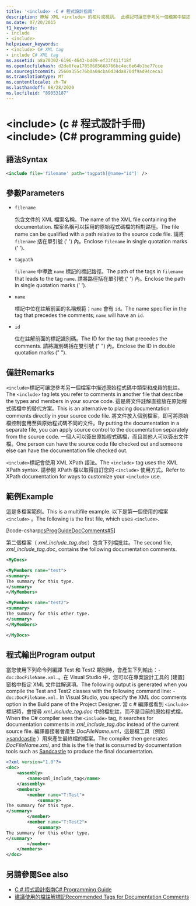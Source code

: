 ```yaml
---
title: '<include> -C # 程式設計指南'
description: 瞭解 XML <include> 的相片或視訊。 此標記可讓您參考另一個檔案中描述原始程式碼中類型和成員的批註。
ms.date: 07/20/2015
f1_keywords:
- include
- <include>
helpviewer_keywords:
- <include> C# XML tag
- include C# XML tag
ms.assetid: a8a70302-6196-4643-bd09-ef33f411f18f
ms.openlocfilehash: d2de8fea17850685668766bc4ec6e64b1be77cce
ms.sourcegitcommit: 2560a355c76b0a04cba0d34da870df9ad94ceca3
ms.translationtype: MT
ms.contentlocale: zh-TW
ms.lasthandoff: 08/28/2020
ms.locfileid: "89053187"
---
```

# <a name="include-c-programming-guide"></a><span data-ttu-id="25822-105">\<include> (c # 程式設計手冊) </span><span class="sxs-lookup"><span data-stu-id="25822-105">\<include> (C# programming guide)</span></span>

## <a name="syntax"></a><span data-ttu-id="25822-106">語法</span><span class="sxs-lookup"><span data-stu-id="25822-106">Syntax</span></span>

```xml
<include file='filename' path='tagpath[@name="id"]' />
```

## <a name="parameters"></a><span data-ttu-id="25822-107">參數</span><span class="sxs-lookup"><span data-stu-id="25822-107">Parameters</span></span>

- `filename`

  <span data-ttu-id="25822-108">包含文件的 XML 檔案名稱。</span><span class="sxs-lookup"><span data-stu-id="25822-108">The name of the XML file containing the documentation.</span></span> <span data-ttu-id="25822-109">檔案名稱可以採用的原始程式碼檔的相對路徑。</span><span class="sxs-lookup"><span data-stu-id="25822-109">The file name can be qualified with a path relative to the source code file.</span></span> <span data-ttu-id="25822-110">請將 `filename` 括在單引號 (' ') 內。</span><span class="sxs-lookup"><span data-stu-id="25822-110">Enclose `filename` in single quotation marks (' ').</span></span>

- `tagpath`

  <span data-ttu-id="25822-111">`filename` 中導致 `name` 標記的標記路徑。</span><span class="sxs-lookup"><span data-stu-id="25822-111">The path of the tags in `filename` that leads to the tag `name`.</span></span> <span data-ttu-id="25822-112">請將路徑括在單引號 (' ') 內。</span><span class="sxs-lookup"><span data-stu-id="25822-112">Enclose the path in single quotation marks (' ').</span></span>

- `name`

  <span data-ttu-id="25822-113">標記中位在註解前面的名稱規範；`name` 會有 `id`。</span><span class="sxs-lookup"><span data-stu-id="25822-113">The name specifier in the tag that precedes the comments; `name` will have an `id`.</span></span>

- `id`

  <span data-ttu-id="25822-114">位在註解前面的標記識別碼。</span><span class="sxs-lookup"><span data-stu-id="25822-114">The ID for the tag that precedes the comments.</span></span> <span data-ttu-id="25822-115">請將識別碼括在雙引號 (" ") 內。</span><span class="sxs-lookup"><span data-stu-id="25822-115">Enclose the ID in double quotation marks (" ").</span></span>

## <a name="remarks"></a><span data-ttu-id="25822-116">備註</span><span class="sxs-lookup"><span data-stu-id="25822-116">Remarks</span></span>

<span data-ttu-id="25822-117">`<include>`標記可讓您參考另一個檔案中描述原始程式碼中類型和成員的批註。</span><span class="sxs-lookup"><span data-stu-id="25822-117">The `<include>` tag lets you refer to comments in another file that describe the types and members in your source code.</span></span> <span data-ttu-id="25822-118">這是將文件註解直接放在原始程式碼檔中的替代方案。</span><span class="sxs-lookup"><span data-stu-id="25822-118">This is an alternative to placing documentation comments directly in your source code file.</span></span> <span data-ttu-id="25822-119">將文件放入個別檔案，即可將原始檔控制套用至與原始程式碼不同的文件。</span><span class="sxs-lookup"><span data-stu-id="25822-119">By putting the documentation in a separate file, you can apply source control to the documentation separately from the source code.</span></span> <span data-ttu-id="25822-120">一個人可以簽出原始程式碼檔，而且其他人可以簽出文件檔。</span><span class="sxs-lookup"><span data-stu-id="25822-120">One person can have the source code file checked out and someone else can have the documentation file checked out.</span></span>

<span data-ttu-id="25822-121">`<include>`標記會使用 XML XPath 語法。</span><span class="sxs-lookup"><span data-stu-id="25822-121">The `<include>` tag uses the XML XPath syntax.</span></span> <span data-ttu-id="25822-122">請參閱 XPath 檔以取得自訂您的 `<include>` 使用方式。</span><span class="sxs-lookup"><span data-stu-id="25822-122">Refer to XPath documentation for ways to customize your `<include>` use.</span></span>

## <a name="example"></a><span data-ttu-id="25822-123">範例</span><span class="sxs-lookup"><span data-stu-id="25822-123">Example</span></span>

<span data-ttu-id="25822-124">這是多檔案範例。</span><span class="sxs-lookup"><span data-stu-id="25822-124">This is a multifile example.</span></span> <span data-ttu-id="25822-125">以下是第一個使用的檔案 `<include>` 。</span><span class="sxs-lookup"><span data-stu-id="25822-125">The following is the first file, which uses `<include>`.</span></span>

[!code-csharp[csProgGuideDocComments#5](~/samples/snippets/csharp/VS_Snippets_VBCSharp/csProgGuideDocComments/CS/DocComments.cs#5)]

<span data-ttu-id="25822-126">第二個檔案（ *xml_include_tag.doc*）包含下列檔批註。</span><span class="sxs-lookup"><span data-stu-id="25822-126">The second file, *xml_include_tag.doc*, contains the following documentation comments.</span></span>

```xml
<MyDocs>

<MyMembers name="test">
<summary>
The summary for this type.
</summary>
</MyMembers>

<MyMembers name="test2">
<summary>
The summary for this other type.
</summary>
</MyMembers>

</MyDocs>
```

## <a name="program-output"></a><span data-ttu-id="25822-127">程式輸出</span><span class="sxs-lookup"><span data-stu-id="25822-127">Program output</span></span>

<span data-ttu-id="25822-128">當您使用下列命令列編譯 Test 和 Test2 類別時，會產生下列輸出：`-doc:DocFileName.xml.`。在 Visual Studio 中，您可以在專案設計工具的 [建置] 窗格中指定 XML 文件註解選項。</span><span class="sxs-lookup"><span data-stu-id="25822-128">The following output is generated when you compile the Test and Test2 classes with the following command line: `-doc:DocFileName.xml.` In Visual Studio, you specify the XML doc comments option in the Build pane of the Project Designer.</span></span> <span data-ttu-id="25822-129">當 c # 編譯器看到 `<include>` 標記時，會搜尋 *xml_include_tag.doc* 中的檔批註，而不是目前的原始程式檔。</span><span class="sxs-lookup"><span data-stu-id="25822-129">When the C# compiler sees the `<include>` tag, it searches for documentation comments in *xml_include_tag.doc* instead of the current source file.</span></span> <span data-ttu-id="25822-130">編譯器接著會產生 *DocFileName.xml*，這是檔工具（例如 [>sandcastle](https://github.com/EWSoftware/SHFB) ）用來產生最終檔的檔案。</span><span class="sxs-lookup"><span data-stu-id="25822-130">The compiler then generates *DocFileName.xml*, and this is the file that is consumed by documentation tools such as [Sandcastle](https://github.com/EWSoftware/SHFB) to produce the final documentation.</span></span>  
  
```xml
<?xml version="1.0"?>
<doc>
    <assembly>
        <name>xml_include_tag</name>
    </assembly>
    <members>
        <member name="T:Test">
            <summary>
The summary for this type.
</summary>
        </member>
        <member name="T:Test2">
            <summary>
The summary for this other type.
</summary>
        </member>
    </members>
</doc>
```  
  
## <a name="see-also"></a><span data-ttu-id="25822-131">另請參閱</span><span class="sxs-lookup"><span data-stu-id="25822-131">See also</span></span>

- [<span data-ttu-id="25822-132">C # 程式設計指南</span><span class="sxs-lookup"><span data-stu-id="25822-132">C# Programming Guide</span></span>](../index.md)
- [<span data-ttu-id="25822-133">建議使用的檔註解標記</span><span class="sxs-lookup"><span data-stu-id="25822-133">Recommended Tags for Documentation Comments</span></span>](./recommended-tags-for-documentation-comments.md)
